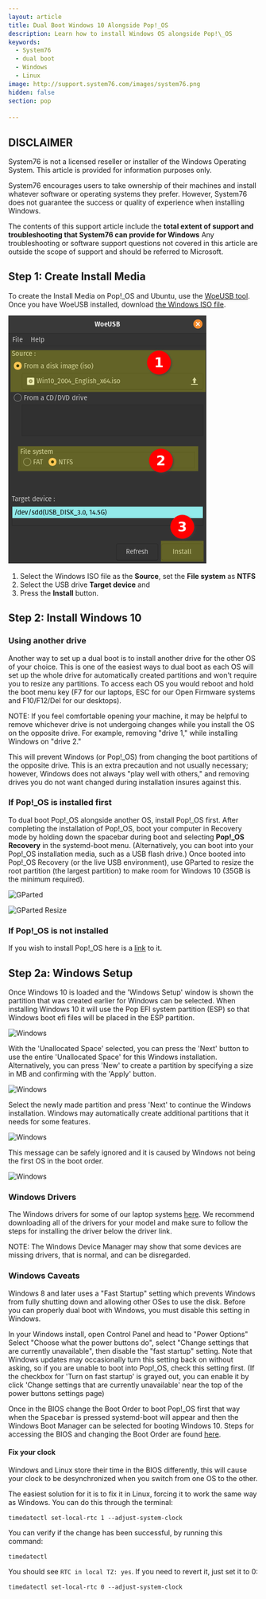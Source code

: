 ```yaml
---
layout: article
title: Dual Boot Windows 10 Alongside Pop!_OS
description: Learn how to install Windows OS alongside Pop!\_OS
keywords:
  - System76
  - dual boot
  - Windows
  - Linux
image: http://support.system76.com/images/system76.png
hidden: false
section: pop

---
```


## DISCLAIMER

System76 is not a licensed reseller or installer of the Windows Operating System. This article is provided for information purposes only. 

System76 encourages users to take ownership of their machines and install whatever software or operating systems they prefer. However, System76 does not guarantee the success or quality of experience when installing Windows. 

The contents of this support article include the **total extent of support and troubleshooting that System76 can provide for Windows** 
Any troubleshooting or software support questions not covered in this article are outside the scope of support and should be referred to Microsoft.

## Step 1: Create Install Media

To create the Install Media on Pop!\_OS and Ubuntu, use the [WoeUSB tool](https://www.dropbox.com/s/8emsfrqkqmf9km9/woeusb_3.3.1a_amd64.deb?dl=0). Once you have WoeUSB installed, download [the Windows ISO file](https://www.microsoft.com/en-us/software-download/windows10ISO).

![WoeUSB](/images/dual-booting/woeusb2.png)

1. Select the Windows ISO file as the **Source**, set the **File system** as **NTFS**
2. Select the USB drive **Target device** and 
3. Press the **Install** button. 

## Step 2: Install Windows 10

### Using another drive

Another way to set up a dual boot is to install another drive for the other OS of your choice. This is one of the easiest ways to dual boot as each OS will set up the whole drive for automatically created partitions and won't require you to resize any partitions. To access each OS you would reboot and hold the boot menu key (F7 for our laptops, ESC for our Open Firmware systems and F10/F12/Del for our desktops).

NOTE: If you feel comfortable opening your machine, it may be helpful to remove whichever drive is not undergoing changes while you install the OS on the opposite drive. For example, removing "drive 1," while installing Windows on "drive 2."

This will prevent Windows (or Pop!_OS) from changing the boot partitions of the opposite drive. This is an extra precaution and not usually necessary; however, Windows does not always "play well with others," and removing drives you do not want changed during installation insures against this.

### If Pop!\_OS is installed first

To dual boot Pop!\_OS alongside another OS, install Pop!\_OS first. After completing the installation of Pop!\_OS, boot your computer in Recovery mode by holding down the spacebar during boot and selecting **Pop!\_OS Recovery** in the systemd-boot menu. (Alternatively, you can boot into your Pop!\_OS installation media, such as a USB flash drive.) Once booted into Pop!\_OS Recovery (or the live USB environment), use GParted to resize the root partition (the largest partition) to make room for Windows 10 (35GB is the minimum required).

![GParted](/images/dual-booting/gparted.png)

![GParted Resize](/images/dual-booting/gparted-resize.png)

### If Pop!\_OS is not installed

If you wish to install Pop!\_OS here is a [link](/articles/install-pop/) to it.

## Step 2a: Windows Setup

Once Windows 10 is loaded and the 'Windows Setup' window is shown the partition that was created earlier for Windows can be selected. When installing Windows 10 it will use the Pop EFI system partition (ESP) so that Windows boot efi files will be placed in the ESP partition.

![Windows](/images/dual-booting/windows-partitioning.png)

With the 'Unallocated Space' selected, you can press the 'Next' button to use the entire 'Unallocated Space' for this Windows installation. Alternatively, you can press 'New' to create a partition by specifying a size in MB and confirming with the 'Apply' button.

![Windows](/images/dual-booting/windows-partitioning-2.png)

Select the newly made partition and press 'Next' to continue the Windows installation. Windows may automatically create additional partitions that it needs for some features.

![Windows](/images/dual-booting/windows-partitioning-3.png)

This message can be safely ignored and it is caused by Windows not being the first OS in the boot order.

![Windows](/images/dual-booting/windows-partitioning-4.png)

### Windows Drivers

The Windows drivers for some of our laptop systems [here](https://github.com/system76/windows-drivers). We recommend downloading all of the drivers for your model and make sure to follow the steps for installing the driver below the driver link.

NOTE: The Windows Device Manager may show that some devices are missing drivers, that is normal, and can be disregarded.

### Windows Caveats

Windows 8 and later uses a "Fast Startup" setting which prevents Windows from fully shutting down and allowing other OSes to use the disk. Before you can properly dual boot with Windows, you must disable this setting in Windows.

In your Windows install, open Control Panel and head to "Power Options" Select "Choose what the power buttons do", select "Change settings that are currently unavailable", then disable the "fast startup" setting. Note that Windows updates may occasionally turn this setting back on without asking, so if you are unable to boot into Pop!\_OS, check this setting first. (If the checkbox for 'Turn on fast startup' is grayed out, you can enable it by click 'Change settings that are currently unavailable' near the top of the power buttons settings page)

Once in the BIOS change the Boot Order to boot Pop!\_OS first that way when the <kbd>Spacebar</kbd> is pressed systemd-boot will appear and then the Windows Boot Manager can be selected for booting Windows 10. Steps for accessing the BIOS and changing the Boot Order are found [here](/articles/boot-menu/).

#### Fix your clock

Windows and Linux store their time in the BIOS differently, this will cause your clock to be desynchronized when you switch from one OS to the other.

The easiest solution for it is to fix it in Linux, forcing it to work the same way as Windows. You can do this through the terminal:

```
timedatectl set-local-rtc 1 --adjust-system-clock
```

You can verify if the change has been successful, by running this command:

```
timedatectl
```

You should see `RTC in local TZ: yes`. 
If you need to revert it, just set it to 0:

```
timedatectl set-local-rtc 0 --adjust-system-clock
```
